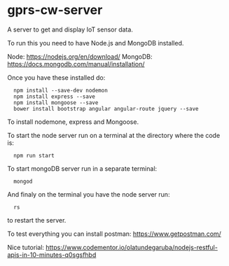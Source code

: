 # gprs-cw-server
A server to get and display IoT sensor data.

To run this you need to have Node.js and MongoDB installed.

Node: https://nodejs.org/en/download/
MongoDB: https://docs.mongodb.com/manual/installation/

Once you have these installed do:
```
  npm install --save-dev nodemon
  npm install express --save
  npm install mongoose --save
  bower install bootstrap angular angular-route jquery --save
```
To install nodemone, express and Mongoose.

To start the node server run on a terminal at the directory where the code is:
```
  npm run start
```
To start mongoDB server run in a separate terminal:
```
  mongod
```
And finaly on the terminal you have the node server run:
```
  rs
```
to restart the server.

To test everything you can install postman: https://www.getpostman.com/

Nice tutorial:
https://www.codementor.io/olatundegaruba/nodejs-restful-apis-in-10-minutes-q0sgsfhbd

